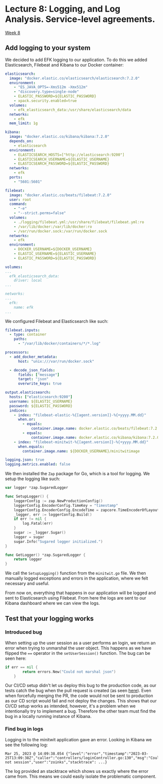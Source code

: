 # Lecture 8: Logging, and Log Analysis. Service-level agreements.
[Week 8](https://github.com/itu-devops/lecture_notes/blob/master/sessions/session_08/README_TASKS.md)

## Add logging to your system
We decided to add EFK logging to our application. To do this we added Elasticsearch, Filebeat and Kibana to our Docker container:
```yaml
elasticsearch:
  image: "docker.elastic.co/elasticsearch/elasticsearch:7.2.0"
  environment:
    - "ES_JAVA_OPTS=-Xms512m -Xmx512m"
    - "discovery.type=single-node"
    - ELASTIC_PASSWORD=${ELASTIC_PASSWORD}
    - xpack.security.enabled=true
  volumes:
    - efk_elasticsearch_data:/usr/share/elasticsearch/data
  networks:
    - efk
  mem_limit: 1g

kibana:
  image: "docker.elastic.co/kibana/kibana:7.2.0"
  depends_on:
    - elasticsearch
  environment:
    - ELASTICSEARCH_HOSTS=["http://elasticsearch:9200"]
    - ELASTICSEARCH_USERNAME=${ELASTIC_USERNAME}
    - ELASTICSEARCH_PASSWORD=${ELASTIC_PASSWORD}
  networks:
    - efk
  ports:
    - "5601:5601"

filebeat:
  image: "docker.elastic.co/beats/filebeat:7.2.0"
  user: root
  command:
    - "-e"
    - "--strict.perms=false"
  volumes:
    - ./logging/filebeat.yml:/usr/share/filebeat/filebeat.yml:ro
    - /var/lib/docker:/var/lib/docker:ro
    - /var/run/docker.sock:/var/run/docker.sock
  networks:
    - efk
  environment:
    - DOCKER_USERNAME=${DOCKER_USERNAME}
    - ELASTIC_USERNAME=${ELASTIC_USERNAME}
    - ELASTIC_PASSWORD=${ELASTIC_PASSWORD}

volumes:
...
  efk_elasticsearch_data:
    driver: local
...

networks:
...
  efk:
    name: efk
...
```

We configured Filebeat and Elasticsearch like such:
```yml
filebeat.inputs:
  - type: container
    paths:
      - "/var/lib/docker/containers/*/*.log"

processors:
  - add_docker_metadata:
      host: "unix:///var/run/docker.sock"

  - decode_json_fields:
      fields: ["message"]
      target: "json"
      overwrite_keys: true

output.elasticsearch:
  hosts: ["elasticsearch:9200"]
  username: ${ELASTIC_USERNAME}
  password: ${ELASTIC_PASSWORD}
  indices:
    - index: "filebeat-elastic-%{[agent.version]}-%{+yyyy.MM.dd}"
      when.or:
        - equals:
            container.image.name: docker.elastic.co/beats/filebeat:7.2.0
        - equals:
            container.image.name: docker.elastic.co/kibana/kibana:7.2.0
    - index: "filebeat-minitwit-%{[agent.version]}-%{+yyyy.MM.dd}"
      when.equals:
        container.image.name: ${DOCKER_USERNAME}/minitwitimage

logging.json: true
logging.metrics.enabled: false
```

We then installed the `Zap` package for Go, which is a tool for logging. We setup the logging like such:
```Go
var logger *zap.SugaredLogger

func SetupLogger() {
	loggerConfig := zap.NewProductionConfig()
	loggerConfig.EncoderConfig.TimeKey = "timestamp"
	loggerConfig.EncoderConfig.EncodeTime = zapcore.TimeEncoderOfLayout(time.RFC3339)
	_logger, err := loggerConfig.Build()
	if err != nil {
		log.Fatal(err)
	}
	sugar := _logger.Sugar()
	logger = sugar
	sugar.Info("Sugared logger initialized.")
}

func GetLogger() *zap.SugaredLogger {
	return logger
}
```

We call the `SetupLogging()` function from the `minitwit.go` file. We then manually logged exceptions and errors in the application, where we felt necessary and useful.

From now on, everything that happens in our application will be logged and sent to Elasticsearch using Filebeat. From here the logs are sent to our Kibana dashboard where we can view the logs.

## Test that your logging works

### Introduced bug
When setting up the user session as a user performs an login, we return an error when trying to unmarshal the user object. This happens as we have flipped the `==` operator in the `setUserSession()` function. The bug can be seen here:
```Go
if err == nil {
		return errors.New("Could not marshal json")
	}
```

Our CI/CD setup didn't let us deploy this bug to the production code, as our tests catch the bug when the pull request is created (as seen [here](https://github.com/Lindharden/DevOps/actions/runs/4519248472/jobs/7959629022)). Even when forcefully merging the PR, the code would not be sent to production as our CD script would fail and not deploy the changes. This shows that our CI/CD setup works as intended, however, it's a problem when we intentionally try to implement a bug. Therefore the other team must find the bug in a locally running instance of Kibana.

### Find bug in logs
Logging in to the minitwit application gave an error. Looking in Kibana we see the following log:
```
Mar 25, 2023 @ 14:09:38.054	{"level":"error","timestamp":"2023-03-25T13:09:38Z","caller":"controllers/loginController.go:130","msg":"Could not session","user":"zoinks","stacktrace": ...}
```

The log provided an stacktrace which shows us exactly where the error came from. This means we could easily isolate the problematic component.
